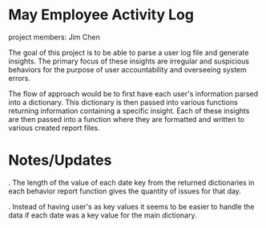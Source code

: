 
# May Employee Activity Log
project members: Jim Chen

The goal of this project is to be able to parse a user log file and generate insights.
The primary focus of these insights are irregular and suspicious behaviors for the purpose
of user accountability and overseeing system errors.

The flow of approach would be to first have each user's information parsed into a dictionary.
This dictionary is then passed into various functions returning information containing a
specific insight. Each of these insights are then passed into a function where they are
formatted and written to various created report files. 

# Notes/Updates
. The length of the value of each date key from the returned dictionaries in each behavior report function
gives the quantity of issues for that day.

. Instead of having user's as key values it seems to be easier to handle the data if each
date was a key value for the main dictionary.
